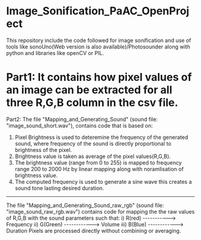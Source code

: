 # Image_Sonification_PaAC_OpenProject
This repository include the code followed for image sonification and use of tools like sonoUno(Web version is also available)/Photosounder along with python and libraries like openCV or PIL.

Part1: It contains how pixel values of an image can be extracted for all three R,G,B column in the csv file.
======================================================================================================================================================================================================================
Part2:
The file "Mapping_and_Generating_Sound" (sound file: "image_sound_short.wav"),  contains code that is based on:
1. Pixel Brightness is used to deteremine the frequency of the generated sound, where frequency of the sound is directly proportional to brightness of the pixel.
2. Brightness value is taken as average of the pixel values(R,G,B).
3. The brightness value (range from 0 to 255) is mapped to frequency range 200 to 2000 Hz by linear mapping along with noramlisation of brightness value.
4. The computed frequency is used to generate a sine wave this creates a sound tone lasting desired duration.
----------------------------------------------------------   
The file "Mapping_and_Generating_Sound_raw_rgb" (sound file: "image_sound_raw_rgb.wav") contains code for mapping the the raw values of R,G,B with the sound parameters such that:
i) R(red) -----------> Frequency
ii) G(Green) ------------> Volume
iii) B(Blue) ------------> Duration
Pixels are processed directly without combining or averaging.


